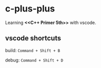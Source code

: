 # c-plus-plus

Learning **<<C++ Primer 5th>>** with vscode.

## vscode shortcuts

build: `Command + Shift + B`

debug: `Command + Shift + D`
